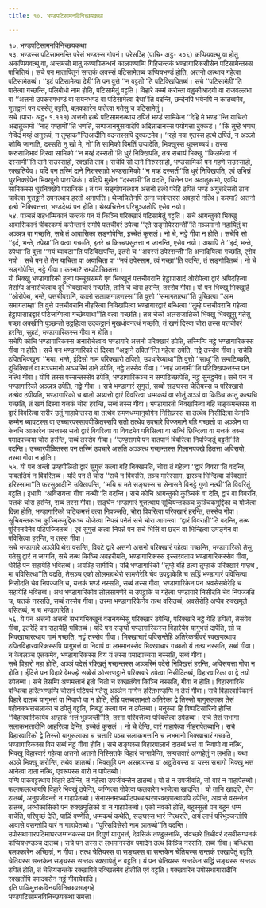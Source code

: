 ```yaml
---
title: १०. भण्डपटिसामनविनिच्छयकथा

---
```

१०. भण्डपटिसामनविनिच्छयकथा  
५३. भण्डस्स पटिसामनन्ति परेसं भण्डस्स गोपनं। परेसञ्हि (पाचि॰ अट्ठ॰ ५०६) कप्पियवत्थु वा होतु अकप्पियवत्थु वा, अन्तमसो मातु कण्णपिळन्धनं कालपण्णम्पि गिहिसन्तकं भण्डागारिकसीसेन पटिसामेन्तस्स पाचित्तियं। सचे पन मातापितूनं सन्तकं अवस्सं पटिसामेतब्बं कप्पियभण्डं होति, अत्तनो अत्थाय गहेत्वा पटिसामेतब्बं। ‘‘इदं पटिसामेत्वा देही’’ति पन वुत्ते ‘‘न वट्टती’’ति पटिक्खिपितब्बं। सचे ‘‘पटिसामेही’’ति पातेत्वा गच्छन्ति, पलिबोधो नाम होति, पटिसामेतुं वट्टति। विहारे कम्मं करोन्ता वड्ढकीआदयो वा राजवल्लभा वा ‘‘अत्तनो उपकरणभण्डं वा सयनभण्डं वा पटिसामेत्वा देथा’’ति वदन्ति, छन्देनपि भयेनपि न कातब्बमेव, गुत्तट्ठानं पन दस्सेतुं वट्टति, बलक्कारेन पातेत्वा गतेसु च पटिसामेतुं।  
सचे (पारा॰ अट्ठ॰ १.१११) अत्तनो हत्थे पटिसामनत्थाय ठपितं भण्डं सामिकेन ‘‘देहि मे भण्ड’’न्ति याचितो अदातुकामो ‘‘नाहं गण्हामी’’ति भणति, सम्पजानमुसावादेपि अदिन्नादानस्स पयोगत्ता दुक्कटं। ‘‘किं तुम्हे भणथ, नेविदं मय्हं अनुरूपं, न तुम्हाक’’न्तिआदीनि वदन्तस्सपि दुक्कटमेव। ‘‘रहो मया एतस्स हत्थे ठपितं, न अञ्ञो कोचि जानाति, दस्सति नु खो मे, नो’’ति सामिको विमतिं उप्पादेति, भिक्खुस्स थुल्लच्चयं। तस्स फरुसादिभावं दिस्वा सामिको ‘‘न मय्हं दस्सती’’ति धुरं निक्खिपति, तत्र सचायं भिक्खु ‘‘किलमेत्वा नं दस्सामी’’ति दाने सउस्साहो, रक्खति ताव। सचेपि सो दाने निरुस्साहो, भण्डसामिको पन गहणे सउस्साहो, रक्खतियेव। यदि पन तस्मिं दाने निरुस्साहो भण्डसामिको ‘‘न मय्हं दस्सती’’ति धुरं निक्खिपति, एवं उभिन्नं धुरनिक्खेपेन भिक्खुनो पाराजिकं। यदिपि मुखेन ‘‘दस्सामी’’ति वदति, चित्तेन पन अदातुकामो, एवम्पि सामिकस्स धुरनिक्खेपे पाराजिकं। तं पन सङ्गोपनत्थाय अत्तनो हत्थे परेहि ठपितं भण्डं अगुत्तदेसतो ठाना चावेत्वा गुत्तट्ठाने ठपनत्थाय हरतो अनापत्ति। थेय्यचित्तेनपि ठाना चावेन्तस्स अवहारो नत्थि। कस्मा? अत्तनो हत्थे निक्खित्तत्ता, भण्डदेय्यं पन होति। थेय्यचित्तेन परिभुञ्जतोपि एसेव नयो।  
५४. पञ्चन्नं सहधम्मिकानं सन्तकं पन यं किञ्चि परिक्खारं पटिसामेतुं वट्टति। सचे आगन्तुको भिक्खु आवासिकानं चीवरकम्मं करोन्तानं समीपे पत्तचीवरं ठपेत्वा ‘‘एते सङ्गोपेस्सन्ती’’ति मञ्ञमानो नहायितुं वा अञ्ञत्र वा गच्छति, सचे तं आवासिका सङ्गोपेन्ति, इच्चेतं कुसलं। नो चे, नट्ठे गीवा न होति। सचेपि सो ‘‘इदं, भन्ते, ठपेथा’’ति वत्वा गच्छति, इतरे च किच्चपसुतत्ता न जानन्ति, एसेव नयो। अथापि ते ‘‘इदं, भन्ते, ठपेथा’’ति वुत्ता ‘‘मयं ब्यावटा’’ति पटिक्खिपन्ति, इतरो च ‘‘अवस्सं ठपेस्सन्ती’’ति अनादियित्वा गच्छति, एसेव नयो। सचे पन ते तेन याचिता वा अयाचिता वा ‘‘मयं ठपेस्साम, त्वं गच्छा’’ति वदन्ति, तं सङ्गोपितब्बं। नो चे सङ्गोपेन्ति, नट्ठे गीवा। कस्मा? सम्पटिच्छितत्ता।  
यो भिक्खु भण्डागारिको हुत्वा पच्चूससमये एव भिक्खूनं पत्तचीवरानि हेट्ठापासादं ओरोपेत्वा द्वारं अपिदहित्वा तेसम्पि अनारोचेत्वाव दूरे भिक्खाचारं गच्छति, तानि चे चोरा हरन्ति, तस्सेव गीवा। यो पन भिक्खु भिक्खूहि ‘‘ओरोपेथ, भन्ते, पत्तचीवरानि, कालो सलाकग्गहणस्सा’’ति वुत्तो ‘‘समागतात्था’’ति पुच्छित्वा ‘‘आम समागताम्हा’’ति वुत्ते पत्तचीवरानि नीहरित्वा निक्खिपित्वा भण्डागारद्वारं बन्धित्वा ‘‘तुम्हे पत्तचीवरानि गहेत्वा हेट्ठापासादद्वारं पटिजग्गित्वा गच्छेय्याथा’’ति वत्वा गच्छति। तत्र चेको अलसजातिको भिक्खु भिक्खूसु गतेसु पच्छा अक्खीनि पुञ्छन्तो उट्ठहित्वा उदकट्ठानं मुखधोवनत्थं गच्छति, तं खणं दिस्वा चोरा तस्स पत्तचीवरं हरन्ति, सुहटं, भण्डागारिकस्स गीवा न होति।  
सचेपि कोचि भण्डागारिकस्स अनारोचेत्वाव भण्डागारे अत्तनो परिक्खारं ठपेति, तस्मिम्पि नट्ठे भण्डागारिकस्स गीवा न होति। सचे पन भण्डागारिको तं दिस्वा ‘‘अट्ठाने ठपित’’न्ति गहेत्वा ठपेति, नट्ठे तस्सेव गीवा। सचेपि ठपितभिक्खुना ‘‘मया, भन्ते, ईदिसो नाम परिक्खारो ठपितो, उपधारेय्याथा’’ति वुत्तो ‘‘साधू’’ति सम्पटिच्छति, दुन्निक्खित्तं वा मञ्ञमानो अञ्ञस्मिं ठाने ठपेति, नट्ठे तस्सेव गीवा। ‘‘नाहं जानामी’’ति पटिक्खिपन्तस्स पन नत्थि गीवा। योपि तस्स पस्सन्तस्सेव ठपेति, भण्डागारिकञ्च न सम्पटिच्छापेति, नट्ठं सुनट्ठमेव। सचे पन नं भण्डागारिको अञ्ञत्र ठपेति, नट्ठे गीवा । सचे भण्डागारं सुगुत्तं, सब्बो सङ्घस्स चेतियस्स च परिक्खारो तत्थेव ठपीयति, भण्डागारिको च बालो अब्यत्तो द्वारं विवरित्वा धम्मकथं वा सोतुं अञ्ञं वा किञ्चि कातुं कत्थचि गच्छति, तं खणं दिस्वा यत्तकं चोरा हरन्ति, सब्बं तस्स गीवा। भण्डागारतो निक्खमित्वा बहि चङ्कमन्तस्स वा द्वारं विवरित्वा सरीरं उतुं गाहापेन्तस्स वा तत्थेव समणधम्मानुयोगेन निसिन्नस्स वा तत्थेव निसीदित्वा केनचि कम्मेन ब्यावटस्स वा उच्चारपस्सावपीळितस्सपि सतो तत्थेव उपचारे विज्जमाने बहि गच्छतो वा अञ्ञेन वा केनचि आकारेन पमत्तस्स सतो द्वारं विवरित्वा वा विवटमेव पविसित्वा वा सन्धिं छिन्दित्वा वा यत्तकं तस्स पमादपच्चया चोरा हरन्ति, सब्बं तस्सेव गीवा। ‘‘उण्हसमये पन वातपानं विवरित्वा निपज्जितुं वट्टती’’ति वदन्ति। उच्चारपीळितस्स पन तस्मिं उपचारे असति अञ्ञत्थ गच्छन्तस्स गिलानपक्खे ठितत्ता अविसयो, तस्मा गीवा न होति।  
५५. यो पन अन्तो उण्हपीळितो द्वारं सुगुत्तं कत्वा बहि निक्खमति, चोरा तं गहेत्वा ‘‘द्वारं विवरा’’ति वदन्ति, यावततियं न विवरितब्बं। यदि पन ते चोरा ‘‘सचे न विवरसि, तञ्च मारेस्साम, द्वारञ्च भिन्दित्वा परिक्खारं हरिस्सामा’’ति फरसुआदीनि उक्खिपन्ति, ‘‘मयि च मते सङ्घस्स च सेनासने विनट्ठे गुणो नत्थी’’ति विवरितुं वट्टति। इधापि ‘‘अविसयत्ता गीवा नत्थी’’ति वदन्ति। सचे कोचि आगन्तुको कुञ्चिकं वा देति, द्वारं वा विवरति, यत्तकं चोरा हरन्ति, सब्बं तस्स गीवा। सङ्घेन भण्डागारं गुत्तत्थाय सूचियन्तकञ्च कुञ्चिकमुद्दिका च योजेत्वा दिन्ना होति, भण्डागारिको घटिकमत्तं दत्वा निपज्जति, चोरा विवरित्वा परिक्खारं हरन्ति, तस्सेव गीवा। सूचियन्तकञ्च कुञ्चिकमुद्दिकञ्च योजेत्वा निपन्नं पनेतं सचे चोरा आगन्त्वा ‘‘द्वारं विवराही’’ति वदन्ति, तत्थ पुरिमनयेनेव पटिपज्जितब्बं। एवं सुगुत्तं कत्वा निपन्ने पन सचे भित्तिं वा छदनं वा भिन्दित्वा उमङ्गेन वा पविसित्वा हरन्ति, न तस्स गीवा।  
सचे भण्डागारे अञ्ञेपि थेरा वसन्ति, विवटे द्वारे अत्तनो अत्तनो परिक्खारं गहेत्वा गच्छन्ति, भण्डागारिको तेसु गतेसु द्वारं न जग्गति, सचे तत्थ किञ्चि अवहरीयति, भण्डागारिकस्स इस्सरवताय भण्डागारिकस्सेव गीवा, थेरेहि पन सहायेहि भवितब्बं। अयञ्हि सामीचि। यदि भण्डागारिको ‘‘तुम्हे बहि ठत्वा तुम्हाकं परिक्खारं गण्हथ , मा पविसित्था’’ति वदति, तेसञ्च एको लोलमहाथेरो सामणेरेहि चेव उपट्ठाकेहि च सद्धिं भण्डागारं पविसित्वा निसीदति चेव निपज्जति च, यत्तकं भण्डं नस्सति, सब्बं तस्स गीवा, भण्डागारिकेन पन अवसेसथेरेहि च सहायेहि भवितब्बं। अथ भण्डागारिकोव लोलसामणेरे च उपट्ठाके च गहेत्वा भण्डागारे निसीदति चेव निपज्जति च, यत्तकं नस्सति, सब्बं तस्सेव गीवा। तस्मा भण्डागारिकेनेव तत्थ वसितब्बं, अवसेसेहि अप्पेव रुक्खमूले वसितब्बं, न च भण्डागारेति।  
५६. ये पन अत्तनो अत्तनो सभागभिक्खूनं वसनगब्भेसु परिक्खारं ठपेन्ति, परिक्खारे नट्ठे येहि ठपितो, तेसंयेव गीवा, इतरेहि पन सहायेहि भवितब्बं। यदि पन सङ्घो भण्डागारिकस्स विहारेयेव यागुभत्तं दापेति, सो च भिक्खाचारत्थाय गामं गच्छति, नट्ठं तस्सेव गीवा। भिक्खाचारं पविसन्तेहि अतिरेकचीवरं रक्खणत्थाय ठपितविहारवारिकस्सपि यागुभत्तं वा निवापं वा लभमानस्सेव भिक्खाचारं गच्छतो यं तत्थ नस्सति, सब्बं गीवा। न केवलञ्च एत्तकमेव, भण्डागारिकस्स विय यं तस्स पमादपच्चया नस्सति, सब्बं गीवा।  
सचे विहारो महा होति, अञ्ञं पदेसं रक्खितुं गच्छन्तस्स अञ्ञस्मिं पदेसे निक्खित्तं हरन्ति, अविसयत्ता गीवा न होति। ईदिसे पन विहारे वेमज्झे सब्बेसं ओसरणट्ठाने परिक्खारे ठपेत्वा निसीदितब्बं, विहारवारिका वा द्वे तयो ठपेतब्बा। सचे तेसम्पि अप्पमत्तानं इतो चितो च रक्खतंयेव किञ्चि नस्सति, गीवा न होति। विहारवारिके बन्धित्वा हरितभण्डम्पि चोरानं पटिपथं गतेसु अञ्ञेन मग्गेन हरितभण्डम्पि न तेसं गीवा। सचे विहारवारिकानं विहारे दातब्बं यागुभत्तं वा निवापो वा न होति, तेहि पत्तब्बलाभतो अतिरेका द्वे तिस्सो यागुसलाका तेसं पहोनकभत्तसलाका च ठपेतुं वट्टति, निबद्धं कत्वा पन न ठपेतब्बा। मनुस्सा हि विप्पटिसारिनो होन्ति ‘‘विहारवारिकायेव अम्हाकं भत्तं भुञ्जन्ती’’ति, तस्मा परिवत्तेत्वा परिवत्तेत्वा ठपेतब्बा। सचे तेसं सभागा सलाकभत्तादीनि आहरित्वा देन्ति, इच्चेतं कुसलं । नो चे देन्ति, वारं गाहापेत्वा नीहरापेतब्बानि। सचे विहारवारिको द्वे तिस्सो यागुसलाका च चत्तारि पञ्च सलाकभत्तानि च लभमानो भिक्खाचारं गच्छति, भण्डागारिकस्स विय सब्बं नट्ठं गीवा होति। सचे सङ्घस्स विहारपालानं दातब्बं भत्तं वा निवापो वा नत्थि, भिक्खू विहारवारं गहेत्वा अत्तनो अत्तनो निस्सितके विहारं जग्गापेन्ति, सम्पत्तवारं अग्गहेतुं न लभति। यथा अञ्ञे भिक्खू करोन्ति, तथेव कातब्बं। भिक्खूहि पन असहायस्स वा अदुतियस्स वा यस्स सभागो भिक्खु भत्तं आनेत्वा दाता नत्थि, एवरूपस्स वारो न पापेतब्बो।  
यम्पि पाकवट्टत्थाय विहारे ठपेन्ति, तं गहेत्वा उपजीवन्तेन ठातब्बं। यो तं न उपजीवति, सो वारं न गाहापेतब्बो। फलाफलत्थायपि विहारे भिक्खुं ठपेन्ति, जग्गित्वा गोपेत्वा फलवारेन भाजेत्वा खादन्ति। यो तानि खादति, तेन ठातब्बं, अनुपजीवन्तो न गाहापेतब्बो। सेनासनमञ्चपीठपच्चत्थरणरक्खणत्थायपि ठपेन्ति, आवासे वसन्तेन ठातब्बं, अब्भोकासिको पन रुक्खमूलिको वा न गाहापेतब्बो। एको नवको होति, बहुस्सुतो पन बहूनं धम्मं वाचेति, परिपुच्छं देति, पाळिं वण्णेति, धम्मकथं कथेति, सङ्घस्स भारं नित्थरति, अयं लाभं परिभुञ्जन्तोपि आवासे वसन्तोपि वारं न गाहापेतब्बो। ‘‘पुरिसविसेसो नाम ञातब्बो’’ति वदन्ति। उपोसथागारपटिमाघरजग्गनकस्स पन दिगुणं यागुभत्तं, देवसिकं तण्डुलनाळि, संवच्छरे तिचीवरं दसवीसग्घनकं कप्पियभण्डञ्च दातब्बं। सचे पन तस्स तं लभमानस्सेव पमादेन तत्थ किञ्चि नस्सति, सब्बं गीवा। बन्धित्वा बलक्कारेन अच्छिन्नं, न गीवा। तत्थ चेतियस्स वा सङ्घस्स वा सन्तकेन चेतियस्स सन्तकं रक्खापेतुं वट्टति, चेतियस्स सन्तकेन सङ्घस्स सन्तकं रक्खापेतुं न वट्टति। यं पन चेतियस्स सन्तकेन सद्धिं सङ्घस्स सन्तकं ठपितं होति, तं चेतियसन्तके रक्खापिते रक्खितमेव होतीति एवं वट्टति। पक्खवारेन उपोसथागारादीनि रक्खतोपि पमादवसेन नट्ठं गीवायेवाति।  
इति पाळिमुत्तकविनयविनिच्छयसङ्गहे  
भण्डपटिसामनविनिच्छयकथा समत्ता।  